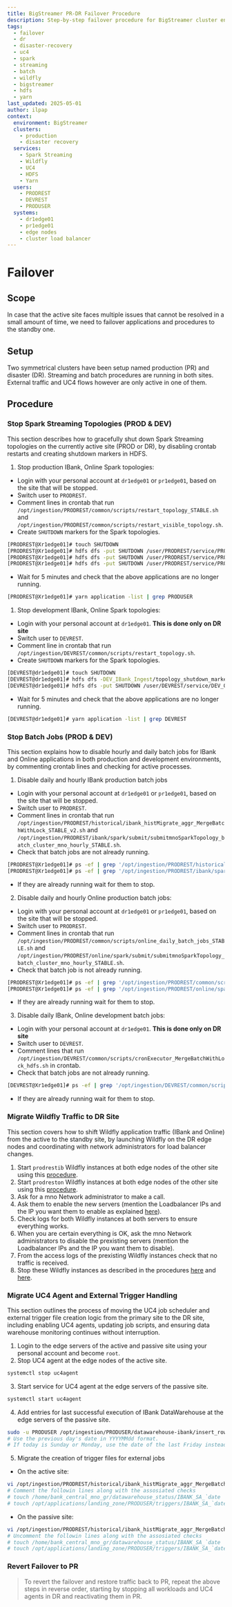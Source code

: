 ```yaml
---
title: BigStreamer PR-DR Failover Procedure
description: Step-by-step failover procedure for BigStreamer cluster environments from production (PR) to disaster recovery (DR) site, including stopping streaming/batch jobs, migrating UC4 agents, switching Wildfly traffic, and updating external flows.
tags:
  - failover
  - dr
  - disaster-recovery
  - uc4
  - spark
  - streaming
  - batch
  - wildfly
  - bigstreamer
  - hdfs
  - yarn
last_updated: 2025-05-01
author: ilpap
context:
  environment: BigStreamer
  clusters:
    - production
    - disaster recovery
  services:
    - Spark Streaming
    - Wildfly
    - UC4
    - HDFS
    - Yarn
  users:
    - PRODREST
    - DEVREST
    - PRODUSER
  systems:
    - dr1edge01
    - pr1edge01
    - edge nodes
    - cluster load balancer
---
```

# Failover
## Scope
In case that the active site faces multiple issues that cannot be resolved in a small amount of time, we need to failover applications and procedures to the standby one. 
## Setup
Two symmetrical clusters have been setup named production (PR) and disaster (DR). Streaming and batch procedures are running in both sites. External traffic and UC4 flows however are only active in one of them. 
## Procedure
### Stop Spark Streaming Topologies (PROD & DEV)
This section describes how to gracefully shut down Spark Streaming topologies on the currently active site (PROD or DR), by disabling crontab restarts and creating shutdown markers in HDFS.
1. Stop production IBank, Online Spark topologies:
- Login with your personal account at `dr1edge01` or `pr1edge01`, based on the site that will be stopped.
- Switch user to `PRODREST`.
- Comment lines in crontab that run `/opt/ingestion/PRODREST/common/scripts/restart_topology_STABLE.sh` and `/opt/ingestion/PRODREST/common/scripts/restart_visible_topology.sh`.
- Create `SHUTDOWN` markers for the Spark topologies.
```bash
[PRODREST@Xr1edge01]# touch SHUTDOWN
[PRODREST@Xr1edge01]# hdfs dfs -put SHUTDOWN /user/PRODREST/service/PROD_IBank_Ingest/topology_shutdown_marker/
[PRODREST@Xr1edge01]# hdfs dfs -put SHUTDOWN /user/PRODREST/service/PROD_IBank_Ingest_Visible/topology_shutdown_marker/
[PRODREST@Xr1edge01]# hdfs dfs -put SHUTDOWN /user/PRODREST/service/PROD_Online_Ingest/topology_shutdown_marker/
```
- Wait for 5 minutes and check that the above applications are no longer running.
```bash
[PRODREST@Xr1edge01]# yarn application -list | grep PRODUSER
```
1. Stop development IBank, Online Spark topologies:
- Login with your personal account at `dr1edge01`. **This is done only on DR site**
- Switch user to `DEVREST`.
- Comment line in crontab that run `/opt/ingestion/DEVREST/common/scripts/restart_topology.sh`.
- Create `SHUTDOWN` markers for the Spark topologies. 
```bash
[DEVREST@dr1edge01]# touch SHUTDOWN
[DEVREST@dr1edge01]# hdfs dfs -DEV_IBank_Ingest/topology_shutdown_marker/
[DEVREST@dr1edge01]# hdfs dfs -put SHUTDOWN /user/DEVREST/service/DEV_Online_Ingest/topology_shutdown_marker/
```
- Wait for 5 minutes and check that the above applications are no longer running.
``` bash
[DEVREST@dr1edge01]# yarn application -list | grep DEVREST
```
### Stop Batch Jobs (PROD & DEV)
This section explains how to disable hourly and daily batch jobs for IBank and Online applications in both production and development environments, by commenting crontab lines and checking for active processes.
1. Disable daily and hourly IBank production batch jobs
- Login with your personal account at `dr1edge01` or `pr1edge01`, based on the site that will be stopped.
- Switch user to `PRODREST`.
- Comment lines in crontab that run `/opt/ingestion/PRODREST/historical/ibank_histMigrate_aggr_MergeBatchWithLock_STABLE_v2.sh` and `/opt/ingestion/PRODREST/ibank/spark/submit/submitmnoSparkTopology_batch_cluster_mno_hourly_STABLE.sh`.
- Check that batch jobs are not already running.
```bash
[PRODREST@Xr1edge01]# ps -ef | grep '/opt/ingestion/PRODREST/historical/ibank_histMigrate_aggr_MergeBatchWithLock_STABLE_v2.sh'
[PRODREST@Xr1edge01]# ps -ef | grep '/opt/ingestion/PRODREST/ibank/spark/submit/submitmnoSparkTopology_batch_cluster_mno_hourly_STABLE.sh'
```
- If they are already running wait for them to stop.
2. Disable daily and hourly Online production batch jobs:
- Login with your personal account at `dr1edge01` or `pr1edge01`, based on the site that will be stopped.
- Switch user to `PRODREST`.
- Comment lines in crontab that run `/opt/ingestion/PRODREST/common/scripts/online_daily_batch_jobs_STABLE.sh` and `/opt/ingestion/PRODREST/online/spark/submit/submitmnoSparkTopology_batch_cluster_mno_hourly_STABLE.sh`.
- Check that batch job is not already running.
```bash
[PRODREST@Xr1edge01]# ps -ef | grep '/opt/ingestion/PRODREST/common/scripts/online_daily_batch_jobs_STABLE.sh'
[PRODREST@Xr1edge01]# ps -ef | grep '/opt/ingestion/PRODREST/online/spark/submit/submitmnoSparkTopology_batch_cluster_mno_hourly_STABLE.sh'
```
- If they are already running wait for them to stop.
3. Disable daily IBank, Online development batch jobs:
- Login with your personal account at `dr1edge01`. **This is done only on DR site**
- Switch user to `DEVREST`.
- Comment lines that run `/opt/ingestion/DEVREST/common/scripts/cronExecutor_MergeBatchWithLock_hdfs.sh` in crontab.
- Check that batch jobs are not already running.
```bash
[DEVREST@Xr1edge01]# ps -ef | grep '/opt/ingestion/DEVREST/common/scripts/cronExecutor_MergeBatchWithLock_hdfs.sh'
```
- If they are already running wait for them to stop.
### Migrate Wildfly Traffic to DR Site
This section covers how to shift Wildfly application traffic (IBank and Online) from the active to the standby site, by launching Wildfly on the DR edge nodes and coordinating with network administrators for load balancer changes.
1. Start `prodrestib` Wildfly instances at both edge nodes of the other site using this [procedure](manage_wildfly.md#start-a-wildfly-instance-prodrestib).
2. Start `prodreston` Wildfly instances at both edge nodes of the other site using this [procedure](manage_wildfly.md#start-a-wildfly-instance-prodreston).
3. Ask for a mno Network administrator to make a call.
4. Ask them to enable the new servers (mention the Loadbalancer IPs and the IP you want them to enable as explained [here](manage_wildfly.md#consolidated-network-information)).
5. Check logs for both Wildfly instances at both servers to ensure everything works.
6. When you are certain everything is OK, ask the mno Network administrators to disable the prexisting servers (mention the Loadbalancer IPs and the IP you want them to disable).
7. From the access logs of the prexisting Wildfly instances check that no traffic is received. 
8. Stop these Wildfly instances as described in the procedures [here](manage_wildfly.md#stop-a-wildfly-instance-prodrestib) and [here](manage_wildfly.md#stop-a-wildfly-instance-prodreston).
### Migrate UC4 Agent and External Trigger Handling
This section outlines the process of moving the UC4 job scheduler and external trigger file creation logic from the primary site to the DR site, including enabling UC4 agents, updating job scripts, and ensuring data warehouse monitoring continues without interruption.
1. Login to the edge servers of the active and passive site using your personal account and become `root`.
2. Stop UC4 agent at the edge nodes of the active site.
```bash
systemctl stop uc4agent
```
3. Start service for UC4 agent at the edge servers of the passive site.
```bash
systemctl start uc4agent
```
4. Add entries for last successful execution of IBank DataWarehouse at the edge servers of the passive site.
```bash
sudo -u PRODUSER /opt/ingestion/PRODUSER/datawarehouse-ibank/insert_rows_dwh_monitoring.sh <date> 
# Use the previous day's date in YYYYMMdd format.
# If today is Sunday or Monday, use the date of the last Friday instead.
```
5. Migrate the creation of trigger files for external jobs
- On the active site:
```bash
vi /opt/ingestion/PRODREST/historical/ibank_histMigrate_aggr_MergeBatchWithLock_STABLE_v2.sh
# Comment the followin lines along with the assosiated checks
# touch /home/bank_central_mno_gr/datawarehouse_status/IBANK_SA_`date '+%Y%m%d'`.READY
# touch /opt/applications/landing_zone/PRODUSER/triggers/IBANK_SA_`date '+%Y%m%d'`.READY
```  
- On the passive site:
```bash
vi /opt/ingestion/PRODREST/historical/ibank_histMigrate_aggr_MergeBatchWithLock_STABLE_v2.sh
# Uncomment the followin lines along with the assosiated checks
# touch /home/bank_central_mno_gr/datawarehouse_status/IBANK_SA_`date '+%Y%m%d'`.READY
# touch /opt/applications/landing_zone/PRODUSER/triggers/IBANK_SA_`date '+%Y%m%d'`.READY
```
### Revert Failover to PR
>To revert the failover and restore traffic back to PR, repeat the above steps in reverse order, starting by stopping all workloads and UC4 agents in DR and reactivating them in PR.